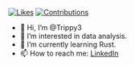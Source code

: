 [![Likes](https://badgen.org/img/zenn/hiro_torii/likes?style=flat)](https://zenn.dev/hiro_torii)
[![Contributions](https://badgen.org/img/qiita/hiro-torii/contributions?style=flat)](https://qiita.com/hiro-torii)

- 👋 Hi, I’m @Trippy3
- 👀 I’m interested in data analysis.
- 🌱 I’m currently learning Rust.
- 📫 How to reach me: [LinkedIn](https://www.linkedin.com/in/hiroyuki-torii-1bbb54257/)

<!---
Trippy3/Trippy3 is a ✨ special ✨ repository because its `README.md` (this file) appears on your GitHub profile.
You can click the Preview link to take a look at your changes.
--->
